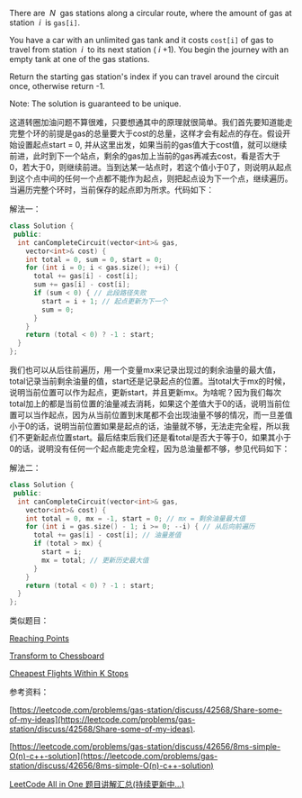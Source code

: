There are  _N_  gas stations along a circular route, where the amount of gas at station  _i_  is `gas[i]`.

You have a car with an unlimited gas tank and it costs `cost[i]` of gas to travel from station  _i_  to its next station ( _i_ +1). You begin the journey with an empty tank at one of the gas stations.

Return the starting gas station's index if you can travel around the circuit once, otherwise return -1.

Note: The solution is guaranteed to be unique.

这道转圈加油问题不算很难，只要想通其中的原理就很简单。我们首先要知道能走完整个环的前提是gas的总量要大于cost的总量，这样才会有起点的存在。假设开始设置起点start = 0, 并从这里出发，如果当前的gas值大于cost值，就可以继续前进，此时到下一个站点，剩余的gas加上当前的gas再减去cost，看是否大于0，若大于0，则继续前进。当到达某一站点时，若这个值小于0了，则说明从起点到这个点中间的任何一个点都不能作为起点，则把起点设为下一个点，继续遍历。当遍历完整个环时，当前保存的起点即为所求。代码如下：

解法一：

```cpp
class Solution {
 public:
  int canCompleteCircuit(vector<int>& gas,
    vector<int>& cost) {
    int total = 0, sum = 0, start = 0;
    for (int i = 0; i < gas.size(); ++i) {
      total += gas[i] - cost[i];
      sum += gas[i] - cost[i];
      if (sum < 0) { // 此段路径失败
        start = i + 1; // 起点更新为下一个
        sum = 0;
      }
    }
    return (total < 0) ? -1 : start;
  }
};
```

我们也可以从后往前遍历，用一个变量mx来记录出现过的剩余油量的最大值，total记录当前剩余油量的值，start还是记录起点的位置。当total大于mx的时候，说明当前位置可以作为起点，更新start，并且更新mx。为啥呢？因为我们每次total加上的都是当前位置的油量减去消耗，如果这个差值大于0的话，说明当前位置可以当作起点，因为从当前位置到末尾都不会出现油量不够的情况，而一旦差值小于0的话，说明当前位置如果是起点的话，油量就不够，无法走完全程，所以我们不更新起点位置start。最后结束后我们还是看total是否大于等于0，如果其小于0的话，说明没有任何一个起点能走完全程，因为总油量都不够，参见代码如下：

解法二：

```cpp
class Solution {
 public:
  int canCompleteCircuit(vector<int>& gas,
    vector<int>& cost) {
    int total = 0, mx = -1, start = 0; // mx = 剩余油量最大值
    for (int i = gas.size() - 1; i >= 0; --i) { // 从后向前遍历
      total += gas[i] - cost[i]; // 油量差值
      if (total > mx) {
        start = i;
        mx = total; // 更新历史最大值
      }
    }
    return (total < 0) ? -1 : start;
  }
};
```

类似题目：

[Reaching Points](http://www.cnblogs.com/grandyang/p/9033955.html)

[Transform to Chessboard](https://www.cnblogs.com/grandyang/p/9053705.html)

[Cheapest Flights Within K Stops](http://www.cnblogs.com/grandyang/p/9109981.html)

参考资料：

[https://leetcode.com/problems/gas-station/discuss/42568/Share-some-of-my-ideas](https://leetcode.com/problems/gas-station/discuss/42568/Share-some-of-my-ideas).

[](https://leetcode.com/problems/gas-station/discuss/42656/8ms-simple-O(n)-c++-solution)[https://leetcode.com/problems/gas-station/discuss/42656/8ms-simple-O(n)-c++-solution](https://leetcode.com/problems/gas-station/discuss/42656/8ms-simple-O(n)-c++-solution)

[LeetCode All in One 题目讲解汇总(持续更新中...)](http://www.cnblogs.com/grandyang/p/4606334.html)